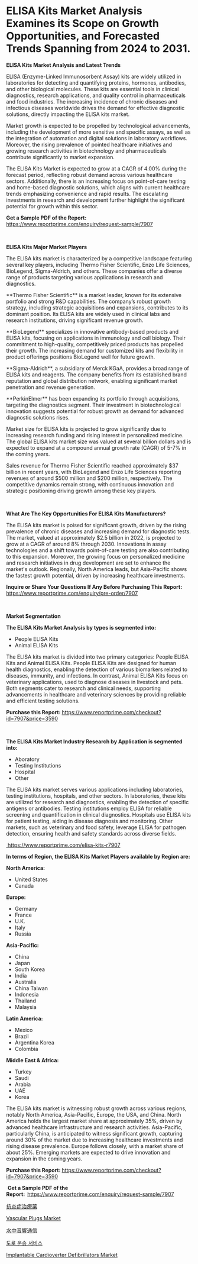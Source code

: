 <p><h1>ELISA Kits Market Analysis Examines its Scope on Growth Opportunities, and Forecasted Trends Spanning from 2024 to 2031.</h1></p><p><strong>ELISA Kits Market Analysis and Latest Trends</strong></p>
<p><p>ELISA (Enzyme-Linked Immunosorbent Assay) kits are widely utilized in laboratories for detecting and quantifying proteins, hormones, antibodies, and other biological molecules. These kits are essential tools in clinical diagnostics, research applications, and quality control in pharmaceuticals and food industries. The increasing incidence of chronic diseases and infectious diseases worldwide drives the demand for effective diagnostic solutions, directly impacting the ELISA kits market.</p><p>Market growth is expected to be propelled by technological advancements, including the development of more sensitive and specific assays, as well as the integration of automation and digital solutions in laboratory workflows. Moreover, the rising prevalence of pointed healthcare initiatives and growing research activities in biotechnology and pharmaceuticals contribute significantly to market expansion.</p><p>The ELISA Kits Market is expected to grow at a CAGR of 4.00% during the forecast period, reflecting robust demand across various healthcare sectors. Additionally, there is an increasing focus on point-of-care testing and home-based diagnostic solutions, which aligns with current healthcare trends emphasizing convenience and rapid results. The escalating investments in research and development further highlight the significant potential for growth within this sector.</p></p>
<p><strong>Get a Sample PDF of the Report:&nbsp;</strong> <a href="https://www.reportprime.com/enquiry/request-sample/7907">https://www.reportprime.com/enquiry/request-sample/7907</a></p>
<p>&nbsp;</p>
<p><strong>ELISA Kits Major Market Players</strong></p>
<p><p>The ELISA kits market is characterized by a competitive landscape featuring several key players, including Thermo Fisher Scientific, Enzo Life Sciences, BioLegend, Sigma-Aldrich, and others. These companies offer a diverse range of products targeting various applications in research and diagnostics.</p><p>**Thermo Fisher Scientific** is a market leader, known for its extensive portfolio and strong R&D capabilities. The company’s robust growth strategy, including strategic acquisitions and expansions, contributes to its dominant position. Its ELISA kits are widely used in clinical labs and research institutions, driving significant revenue growth.</p><p>**BioLegend** specializes in innovative antibody-based products and ELISA kits, focusing on applications in immunology and cell biology. Their commitment to high-quality, competitively priced products has propelled their growth. The increasing demand for customized kits and flexibility in product offerings positions BioLegend well for future growth.</p><p>**Sigma-Aldrich**, a subsidiary of Merck KGaA, provides a broad range of ELISA kits and reagents. The company benefits from its established brand reputation and global distribution network, enabling significant market penetration and revenue generation.</p><p>**PerkinElmer** has been expanding its portfolio through acquisitions, targeting the diagnostics segment. Their investment in biotechnological innovation suggests potential for robust growth as demand for advanced diagnostic solutions rises.</p><p>Market size for ELISA kits is projected to grow significantly due to increasing research funding and rising interest in personalized medicine. The global ELISA kits market size was valued at several billion dollars and is expected to expand at a compound annual growth rate (CAGR) of 5-7% in the coming years. </p><p>Sales revenue for Thermo Fisher Scientific reached approximately $37 billion in recent years, with BioLegend and Enzo Life Sciences reporting revenues of around $500 million and $200 million, respectively. The competitive dynamics remain strong, with continuous innovation and strategic positioning driving growth among these key players.</p></p>
<p>&nbsp;</p>
<p><strong>What Are The Key Opportunities For ELISA Kits Manufacturers?</strong></p>
<p><p>The ELISA kits market is poised for significant growth, driven by the rising prevalence of chronic diseases and increasing demand for diagnostic tests. The market, valued at approximately $2.5 billion in 2022, is projected to grow at a CAGR of around 8% through 2030. Innovations in assay technologies and a shift towards point-of-care testing are also contributing to this expansion. Moreover, the growing focus on personalized medicine and research initiatives in drug development are set to enhance the market's outlook. Regionally, North America leads, but Asia-Pacific shows the fastest growth potential, driven by increasing healthcare investments.</p></p>
<p><strong>Inquire or Share Your Questions If Any Before Purchasing This Report:</strong> <a href="https://www.reportprime.com/enquiry/pre-order/7907">https://www.reportprime.com/enquiry/pre-order/7907</a></p>
<p>&nbsp;</p>
<p><strong>Market Segmentation</strong></p>
<p><strong>The ELISA Kits Market Analysis by types is segmented into:</strong></p>
<p><ul><li>People ELISA Kits</li><li>Animal ELISA Kits</li></ul></p>
<p><p>The ELISA kits market is divided into two primary categories: People ELISA Kits and Animal ELISA Kits. People ELISA Kits are designed for human health diagnostics, enabling the detection of various biomarkers related to diseases, immunity, and infections. In contrast, Animal ELISA Kits focus on veterinary applications, used to diagnose diseases in livestock and pets. Both segments cater to research and clinical needs, supporting advancements in healthcare and veterinary sciences by providing reliable and efficient testing solutions.</p></p>
<p><strong>Purchase this Report:&nbsp;</strong><a href="https://www.reportprime.com/checkout?id=7907&price=3590">https://www.reportprime.com/checkout?id=7907&price=3590</a></p>
<p>&nbsp;</p>
<p><strong>The ELISA Kits Market Industry Research by Application is segmented into:</strong></p>
<p><ul><li>Aboratory</li><li>Testing Institutions</li><li>Hospital</li><li>Other</li></ul></p>
<p><p>The ELISA kits market serves various applications including laboratories, testing institutions, hospitals, and other sectors. In laboratories, these kits are utilized for research and diagnostics, enabling the detection of specific antigens or antibodies. Testing institutions employ ELISA for reliable screening and quantification in clinical diagnostics. Hospitals use ELISA kits for patient testing, aiding in disease diagnosis and monitoring. Other markets, such as veterinary and food safety, leverage ELISA for pathogen detection, ensuring health and safety standards across diverse fields.</p></p>
<p><a href="https://www.reportprime.com/elisa-kits-r7907">&nbsp;https://www.reportprime.com/elisa-kits-r7907</a></p>
<p><strong>In terms of Region, the ELISA Kits Market Players available by Region are:</strong></p>
<p>
    <p> <strong> North America: </strong>
        <ul>
            <li>United States</li>
            <li>Canada</li>
        </ul>
        </p> 
    <p> <strong> Europe: </strong>
        <ul>
            <li>Germany</li>
            <li>France</li>
            <li>U.K.</li>
            <li>Italy</li>
            <li>Russia</li>
        </ul>
        </p> 
    <p> <strong> Asia-Pacific: </strong>
        <ul>
            <li>China</li>
            <li>Japan</li>
            <li>South Korea</li>
            <li>India</li>
            <li>Australia</li>
            <li>China Taiwan</li>
            <li>Indonesia</li>
            <li>Thailand</li>
            <li>Malaysia</li>
        </ul>
        </p> 
    <p> <strong> Latin America: </strong>
        <ul>
            <li>Mexico</li>
            <li>Brazil</li>
            <li>Argentina Korea</li>
            <li>Colombia</li>
        </ul>
        </p> 
    <p> <strong> Middle East & Africa: </strong>
        <ul>
            <li>Turkey</li>
            <li>Saudi</li>
            <li>Arabia</li>
            <li>UAE</li>
            <li>Korea</li>
        </ul>
    </p>
    </p>
<p><p>The ELISA kits market is witnessing robust growth across various regions, notably North America, Asia-Pacific, Europe, the USA, and China. North America holds the largest market share at approximately 35%, driven by advanced healthcare infrastructure and research activities. Asia-Pacific, particularly China, is anticipated to witness significant growth, capturing around 30% of the market due to increasing healthcare investments and rising disease prevalence. Europe follows closely, with a market share of about 25%. Emerging markets are expected to drive innovation and expansion in the coming years.</p></p>
<p><strong>Purchase this Report: </strong><a href="https://www.reportprime.com/checkout?id=7907&price=3590">https://www.reportprime.com/checkout?id=7907&price=3590</a></p>
<p>&nbsp;<strong>Get a Sample PDF of the Report:&nbsp;&nbsp;</strong><a href="https://www.reportprime.com/enquiry/request-sample/7907">https://www.reportprime.com/enquiry/request-sample/7907</a></p>
<p><strong></strong></p>
<p><p><a href="https://medium.com/@dm15982023/%E6%8A%97%E7%82%8E%E7%97%87%E7%99%82%E6%B3%95%E5%B8%82%E5%A0%B4%E3%83%AC%E3%83%9D%E3%83%BC%E3%83%88-%E8%A3%BD%E5%93%81%E3%82%BF%E3%82%A4%E3%83%97-%E6%8A%97%E7%82%8E%E7%97%87%E3%83%8F%E3%82%A4%E3%83%96%E3%83%AA%E3%83%83%E3%83%89-%E9%9D%9E%E3%82%B9%E3%83%86%E3%83%AD%E3%82%A4%E3%83%89%E6%80%A7%E6%8A%97%E7%82%8E%E7%97%87%E8%96%AC-nsaids-%E3%82%B3%E3%83%AB%E3%83%81%E3%82%B3%E3%82%B9%E3%83%86%E3%83%AD%E3%82%A4%E3%83%89-%E3%81%9D%E3%81%AE%E4%BB%96-%E3%82%A8%E3%83%B3%E3%83%89%E3%83%A6%E3%83%BC%E3%82%B9-%E9%96%A2%E7%AF%80%E7%82%8E-%E5%91%BC%E5%90%B8%E5%99%A8%E7%96%BE%E6%82%A3-%E7%9A%AE%E8%86%9A%E7%A7%91-%E6%B6%88%E5%8C%96%E5%99%A8%E7%A7%91-%E3%81%9D%E3%81%AE%E4%BB%96-%E3%81%8A%E3%82%88%E3%81%B3%E5%9C%B0%E5%9F%9F20-09aee1155169">抗炎症治療薬</a></p><p><a href="https://github.com/gulaimolin/Market-Research-Report-List-6/blob/main/vascular-plugs-market.md">Vascular Plugs Market</a></p><p><a href="https://medium.com/@dm15982023/%E6%B0%B4%E4%B8%AD%E9%9F%B3%E9%9F%BF%E9%80%9A%E4%BF%A1%E5%B8%82%E5%A0%B4%E3%81%AE%E5%8B%95%E5%90%91%E3%81%A8%E5%B8%82%E5%A0%B4%E6%88%90%E9%95%B7%E3%81%AE%E5%B1%95%E6%9C%9B-2024%E5%B9%B4-2031%E5%B9%B4-24b93d2ca083">水中音響通信</a></p><p><a href="https://medium.com/@conradkirrlin76575/%EC%A0%84-%EC%84%B8%EA%B3%84-%EB%8F%84%EB%A1%9C-%EC%9A%B4%EC%86%A1-%EC%84%9C%EB%B9%84%EC%8A%A4-%EC%8B%9C%EC%9E%A5%EC%97%90-%EB%8C%80%ED%95%9C-%ED%8F%AC%EA%B4%84%EC%A0%81%EC%9D%B8-%EB%B6%84%EC%84%9D-%EC%84%B1%EC%9E%A5-%EB%8F%99%ED%96%A5-%EB%B0%8F-%EC%8B%9C%EC%9E%A5-%EC%A0%84%EB%A7%9D-2024-2031-698d7cb86879">도로 운송 서비스</a></p><p><a href="https://github.com/mauripalmi/Market-Research-Report-List-5/blob/main/implantable-cardioverter-defibrillators-market.md">Implantable Cardioverter Defibrillators Market</a></p></p>